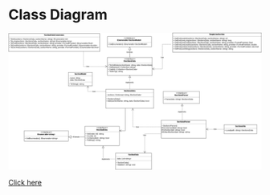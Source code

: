# Class Diagram

[![class-diagram](../images/seztion-parser-class-diagram.png)](https://drive.google.com/file/d/1t7eEpelY4lr6WpC3hdU3gbiItpXZGVub/view?usp=sharing)

[Click here](https://drive.google.com/file/d/1t7eEpelY4lr6WpC3hdU3gbiItpXZGVub/view?usp=sharing)